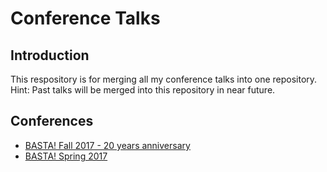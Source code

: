 # Conference Talks

## Introduction

This respository is for merging all my conference talks into one repository.
Hint: Past talks will be merged into this repository in near future.

## Conferences

* [BASTA! Fall 2017 - 20 years anniversary](https://github.com/Inoverse/conferences/tree/master/basta_2017_fall)
* [BASTA! Spring 2017](https://github.com/Inoverse/conferences/tree/master/basta-2017-spring)